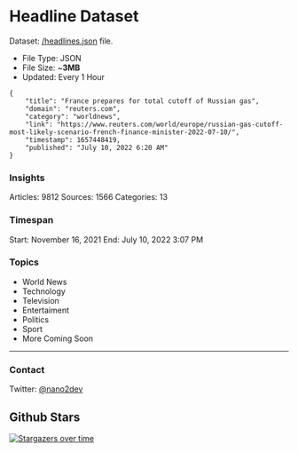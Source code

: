 # Headline Dataset

Dataset: [/headlines.json](https://raw.githubusercontent.com/fwd/news/main/headlines.json) file. 

- File Type: JSON
- File Size: ~**3MB**
- Updated: Every 1 Hour 

```
{
    "title": "France prepares for total cutoff of Russian gas",
    "domain": "reuters.com",
    "category": "worldnews",
    "link": "https://www.reuters.com/world/europe/russian-gas-cutoff-most-likely-scenario-french-finance-minister-2022-07-10/",
    "timestamp": 1657448419,
    "published": "July 10, 2022 6:20 AM"
}
```

### Insights

Articles: 9812
Sources: 1566
Categories: 13

### Timespan

Start: November 16, 2021
End: July 10, 2022 3:07 PM

### Topics

- World News
- Technology
- Television
- Entertaiment
- Politics
- Sport
- More Coming Soon

---

### Contact 

Twitter: [@nano2dev](https://twitter.com/nano2dev)

## Github Stars

[![Stargazers over time](https://starchart.cc/fwd/news.svg)](https://starchart.cc/fwd/news)
	
